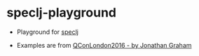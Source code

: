 # speclj-playground

- Playground for [speclj](https://github.com/slagyr/speclj)

- Examples are from [QConLondon2016 - by Jonathan Graham](https://www.infoq.com/presentations/clojure-core-functions-2016)
